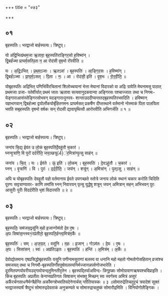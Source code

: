 +++
title = "०७३"

+++


## ०१
बृहस्पतिः। भरद्वाजो बार्हस्पत्यः। त्रिष्टुप्।

यो अ॑द्रि॒भित्प्र॑थम॒जा ऋ॒तावा॒ बृह॒स्पति॑राङ्गिर॒सो ह॒विष्मा॑न् ।  
द्वि॒बर्ह॑ज्मा प्राघर्म॒सत्पि॒ता न॒ आ रोद॑सी वृष॒भो रो॑रवीति ॥

यः । अ॒द्रि॒ऽभित् । प्र॒थ॒म॒ऽजाः । ऋ॒तऽवा॑ । बृह॒स्पतिः॑ । आ॒ङ्गि॒र॒सः । ह॒विष्मा॑न् ।  
द्वि॒बर्ह॑ऽज्मा । प्रा॒घ॒र्म॒ऽसत् । पि॒ता । नः॒ । आ । रोद॑सी॒ इति॑ । वृ॒ष॒भः । रो॒र॒वी॒ति॒ ॥

योबृहस्पतिः अद्रिभित् पणिभिर्विरचितानां शिलोच्चयानां भेत्ता मेघानां विदारको वा अद्रिः ग्रावेति मेघनामसु पाठात् प्रथमजाः प्रजा- पतेर्वीर्यात् प्रथमं जातः ऋतावा सत्यवानुदकवान्वा अङ्गिरसः पश्चाज्जातः तथा च निगमः-येङ्गाराआसंस्तेङ्गिरसोभवन् यदङ्गाराःपुनरव- शान्ताउददीप्यन्ततद्बृहस्पतिरभवदिति । हविष्मान् यज्ञभागवान् द्विबर्हज्मा द्वयोर्लोकयोर्बृंहितगमनः प्राघर्मसत् प्रकर्षेण दीप्तस्थाने वर्तमानो नोस्माकं पिता पालयिता भवति सबृहस्पतिः वृषभो वर्षकः सन् रोदसी द्यावापृथिव्यौ आरोरवीति अभिगर्जति ॥ १ ॥

## ०२
बृहस्पतिः। भरद्वाजो बार्हस्पत्यः। त्रिष्टुप्।

जना॑य चि॒द्य ईव॑त उ लो॒कं बृह॒स्पति॑र्दे॒वहू॑तौ च॒कार॑ ।  
घ्नन्वृ॒त्राणि॒ वि पुरो॑ दर्दरीति॒ जय॒ञ्छत्रू{4}॑र॒मित्रा॑न्पृ॒त्सु साह॑न् ॥

जना॑य । चि॒त् । यः । ईव॑ते । ऊं॒ इति॑ । लो॒कम् । बृह॒स्पतिः॑ । दे॒वऽहू॑तौ । च॒कार॑ ।  
घ्नन् । वृ॒त्राणि॑ । वि । पुरः॑ । द॒र्द॒री॒ति॒ । जय॑न् । शत्रू॑न् । अ॒मित्रा॑न् । पृ॒त्ऽसु । साह॑न् ॥

अपि च योबृहस्पतिः देवहूतौ यज्ञे वर्तमानाय ईवते उपगच्छते स्तोत्रे जनाय लोकं स्थानं चकार करोति चिदिति पूरणः सवृत्राण्यावर- काणि तमांसि घ्नन् निवारयन् पृत्सु युद्धेषु शत्रून् जयन् अमित्रान् सहन् अभिभवन् पुरः आसुरीः पुरीः विदर्दरीति भृशं विदारयति ॥ २ ॥

## ०३
बृहस्पतिः। भरद्वाजो बार्हस्पत्यः। त्रिष्टुप्।

बृह॒स्पतिः॒ सम॑जय॒द्वसू॑नि म॒हो व्र॒जान्गोम॑तो दे॒व ए॒षः ।  
अ॒पः सिषा॑स॒न्त्स्व१॒॑रप्र॑तीतो॒ बृह॒स्पति॒र्हन्त्य॒मित्र॑म॒र्कैः ॥

बृह॒स्पतिः॑ । सम् । अ॒ज॒य॒त् । वसू॑नि । म॒हः । व्र॒जान् । गोऽम॑तः । दे॒वः । ए॒षः ।  
अ॒पः । सिसा॑सन् । स्वः॑ । अप्र॑तिऽइतः । बृह॒स्पतिः॑ । हन्ति॑ । अ॒मित्र॑म् । अ॒र्कैः ॥

देवोद्योतमानः एषप्रसिद्धोबृहस्पतिः वसूनि पणीनामसुराणां बलस्य वा धनानि महो महतो गोमतोगोसहितान् व्रजांश्च समजयत् तथा च निगमौ-बृहस्पतिर्गोवपुषोवलस्यनिर्मज्जानन्नपर्वणोजभारेति । दूरमितपणयोवरीयउद्गावोयन्द्तुमिनतीरृतेन । बृहस्पद्तिर्याअविन्द- न्निगूह्ळाः सोमोग्रावाणऋषयश्चविप्राइति । किंच बृहस्पतिः अप्रतीतः केनाप्यप्रतिगतः सिषासन् संभक्तु मिच्छन् स्वः स्वर्गस्य अमित्रं असुरं अर्कैरर्चनसाधनैर्मन्त्रैर्हन्ति अर्कोमन्त्रोभवतियदेनेनार्चस् न्तीतियास्कः ॥ ३ ॥सोमारुद्रेतिचतुरृचं त्रयादेशं सूक्तं भरद्वाजस्यार्षं त्रैष्टुभं सोमारुद्रदेवताकं अनुक्रम्यते च सोमारुद्राचतुष्कं सोमारौद्रमिति । विनियोगोलैङ्गिकः ।